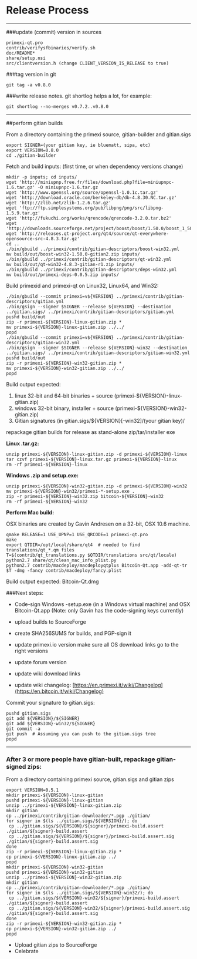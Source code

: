 Release Process
====================

* * *

###update (commit) version in sources


	primexi-qt.pro
	contrib/verifysfbinaries/verify.sh
	doc/README*
	share/setup.nsi
	src/clientversion.h (change CLIENT_VERSION_IS_RELEASE to true)

###tag version in git

	git tag -a v0.8.0

###write release notes. git shortlog helps a lot, for example:

	git shortlog --no-merges v0.7.2..v0.8.0

* * *

##perform gitian builds

 From a directory containing the primexi source, gitian-builder and gitian.sigs
  
	export SIGNER=(your gitian key, ie bluematt, sipa, etc)
	export VERSION=0.8.0
	cd ./gitian-builder

 Fetch and build inputs: (first time, or when dependency versions change)

	mkdir -p inputs; cd inputs/
	wget 'http://miniupnp.free.fr/files/download.php?file=miniupnpc-1.6.tar.gz' -O miniupnpc-1.6.tar.gz
	wget 'http://www.openssl.org/source/openssl-1.0.1c.tar.gz'
	wget 'http://download.oracle.com/berkeley-db/db-4.8.30.NC.tar.gz'
	wget 'http://zlib.net/zlib-1.2.6.tar.gz'
	wget 'ftp://ftp.simplesystems.org/pub/libpng/png/src/libpng-1.5.9.tar.gz'
	wget 'http://fukuchi.org/works/qrencode/qrencode-3.2.0.tar.bz2'
	wget 'http://downloads.sourceforge.net/project/boost/boost/1.50.0/boost_1_50_0.tar.bz2'
	wget 'http://releases.qt-project.org/qt4/source/qt-everywhere-opensource-src-4.8.3.tar.gz'
	cd ..
	./bin/gbuild ../primexi/contrib/gitian-descriptors/boost-win32.yml
	mv build/out/boost-win32-1.50.0-gitian2.zip inputs/
	./bin/gbuild ../primexi/contrib/gitian-descriptors/qt-win32.yml
	mv build/out/qt-win32-4.8.3-gitian-r1.zip inputs/
	./bin/gbuild ../primexi/contrib/gitian-descriptors/deps-win32.yml
	mv build/out/primexi-deps-0.0.5.zip inputs/

 Build primexid and primexi-qt on Linux32, Linux64, and Win32:
  
	./bin/gbuild --commit primexi=v${VERSION} ../primexi/contrib/gitian-descriptors/gitian.yml
	./bin/gsign --signer $SIGNER --release ${VERSION} --destination ../gitian.sigs/ ../primexi/contrib/gitian-descriptors/gitian.yml
	pushd build/out
	zip -r primexi-${VERSION}-linux-gitian.zip *
	mv primexi-${VERSION}-linux-gitian.zip ../../
	popd
	./bin/gbuild --commit primexi=v${VERSION} ../primexi/contrib/gitian-descriptors/gitian-win32.yml
	./bin/gsign --signer $SIGNER --release ${VERSION}-win32 --destination ../gitian.sigs/ ../primexi/contrib/gitian-descriptors/gitian-win32.yml
	pushd build/out
	zip -r primexi-${VERSION}-win32-gitian.zip *
	mv primexi-${VERSION}-win32-gitian.zip ../../
	popd

  Build output expected:

  1. linux 32-bit and 64-bit binaries + source (primexi-${VERSION}-linux-gitian.zip)
  2. windows 32-bit binary, installer + source (primexi-${VERSION}-win32-gitian.zip)
  3. Gitian signatures (in gitian.sigs/${VERSION}[-win32]/(your gitian key)/

repackage gitian builds for release as stand-alone zip/tar/installer exe

**Linux .tar.gz:**

	unzip primexi-${VERSION}-linux-gitian.zip -d primexi-${VERSION}-linux
	tar czvf primexi-${VERSION}-linux.tar.gz primexi-${VERSION}-linux
	rm -rf primexi-${VERSION}-linux

**Windows .zip and setup.exe:**

	unzip primexi-${VERSION}-win32-gitian.zip -d primexi-${VERSION}-win32
	mv primexi-${VERSION}-win32/primexi-*-setup.exe .
	zip -r primexi-${VERSION}-win32.zip bitcoin-${VERSION}-win32
	rm -rf primexi-${VERSION}-win32

**Perform Mac build:**

  OSX binaries are created by Gavin Andresen on a 32-bit, OSX 10.6 machine.

	qmake RELEASE=1 USE_UPNP=1 USE_QRCODE=1 primexi-qt.pro
	make
	export QTDIR=/opt/local/share/qt4  # needed to find translations/qt_*.qm files
	T=$(contrib/qt_translations.py $QTDIR/translations src/qt/locale)
	python2.7 share/qt/clean_mac_info_plist.py
	python2.7 contrib/macdeploy/macdeployqtplus Bitcoin-Qt.app -add-qt-tr $T -dmg -fancy contrib/macdeploy/fancy.plist

 Build output expected: Bitcoin-Qt.dmg

###Next steps:

* Code-sign Windows -setup.exe (in a Windows virtual machine) and
  OSX Bitcoin-Qt.app (Note: only Gavin has the code-signing keys currently)

* upload builds to SourceForge

* create SHA256SUMS for builds, and PGP-sign it

* update primexi.io version
  make sure all OS download links go to the right versions

* update forum version

* update wiki download links

* update wiki changelog: [https://en.primexi.it/wiki/Changelog](https://en.bitcoin.it/wiki/Changelog)

Commit your signature to gitian.sigs:

	pushd gitian.sigs
	git add ${VERSION}/${SIGNER}
	git add ${VERSION}-win32/${SIGNER}
	git commit -a
	git push  # Assuming you can push to the gitian.sigs tree
	popd

-------------------------------------------------------------------------

### After 3 or more people have gitian-built, repackage gitian-signed zips:

From a directory containing primexi source, gitian.sigs and gitian zips

	export VERSION=0.5.1
	mkdir primexi-${VERSION}-linux-gitian
	pushd primexi-${VERSION}-linux-gitian
	unzip ../primexi-${VERSION}-linux-gitian.zip
	mkdir gitian
	cp ../primexi/contrib/gitian-downloader/*.pgp ./gitian/
	for signer in $(ls ../gitian.sigs/${VERSION}/); do
	 cp ../gitian.sigs/${VERSION}/${signer}/primexi-build.assert ./gitian/${signer}-build.assert
	 cp ../gitian.sigs/${VERSION}/${signer}/primexi-build.assert.sig ./gitian/${signer}-build.assert.sig
	done
	zip -r primexi-${VERSION}-linux-gitian.zip *
	cp primexi-${VERSION}-linux-gitian.zip ../
	popd
	mkdir primexi-${VERSION}-win32-gitian
	pushd primexi-${VERSION}-win32-gitian
	unzip ../primexi-${VERSION}-win32-gitian.zip
	mkdir gitian
	cp ../primexi/contrib/gitian-downloader/*.pgp ./gitian/
	for signer in $(ls ../gitian.sigs/${VERSION}-win32/); do
	 cp ../gitian.sigs/${VERSION}-win32/${signer}/primexi-build.assert ./gitian/${signer}-build.assert
	 cp ../gitian.sigs/${VERSION}-win32/${signer}/primexi-build.assert.sig ./gitian/${signer}-build.assert.sig
	done
	zip -r primexi-${VERSION}-win32-gitian.zip *
	cp primexi-${VERSION}-win32-gitian.zip ../
	popd

- Upload gitian zips to SourceForge
- Celebrate 
